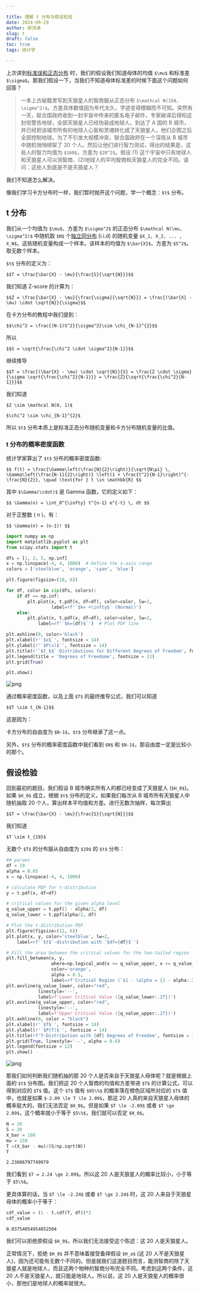 ```yaml
---

title: 理解 t 分布与假设检验
date: 2024-09-29
author: 郝鸿涛
slug: t
draft: false
toc: true
tags: 统计学

---
```


上次讲到[标准误和正态分布](/cn/2024/09/24/clt/) 时，我们的假设我们知道母体的均值 `$\mu$` 和标准差 `$\sigma$`。那我们假设一下，当我们不知道母体标准差的时候下面这个问题如何回答？

>一本上古秘籍里写到天狼星人的智商服从正态分布 `$\mathcal N(150, \sigma^2)$`。方差具体数值因为年代太久，字迹变得模糊而不可知。突然有一天，联合国政府收到一封宇宙中传来的匿名电子邮件，专家破译后得知这封信警告地球，全部天狼星人已经伪装成地球人，到达了 A 国的 B 城市，并已经把该城市所有的地球人心智和灵魂转化成了天狼星人，他们企图之后全部控制地球。为了不引发大规模冲突，联合国政府在一个深夜从 B 城市中随机悄悄绑架了 20 个人。然后让他们进行智力测试，得出的结果是，这些人的智力均值为 `$160$`，方差为 `$20^2$`。假设 (1) 这个宇宙中只有地球人和天狼星人可以测智商、(2)地球人的平均智商和天狼星人的完全不同。请问：这些人到底是不是天狼星人？

我们不知道怎么解决。

像我们学习卡方分布时一样，我们暂时抛开这个问题，学一个概念：`$t$` 分布。

## t 分布

我们从一个均值为 `$\mu$`、方差为 `$\sigma^2$` 的正态分布 `$\mathcal N(\mu, \sigma^2)$` 中随机取 `$N$` 个[独立同分布](https://zh.wikipedia.org/wiki/%E7%8B%AC%E7%AB%8B%E5%90%8C%E5%88%86%E5%B8%83) (i.i.d) 的随机变量 `$X_1, X_2, ... , X_N$`。这些随机变量构成一个样本。该样本的均值为 `$\bar{X}$`、方差为 `$S^2$`。取无数个样本。

`$t$` 分布的定义为：

`$$T = \frac{\bar{X} - \mu}{\frac{S}{\sqrt{N}}}$$`

我们知道 Z-score 的计算为：

`$$Z = \frac{\bar{X} - \mu}{\frac{\sigma}{\sqrt{N}}} = \frac{(\bar{X} - \mu) \cdot \sqrt{N}}{\sigma}$$`

在卡方分布的教程中我们提到：

`$$\chi^2 = \frac{(N-1)S^2}{\sigma^2}\sim \chi_{N-1}^{2}$$`

所以

`$$S = \sqrt{\frac{\chi^2 \cdot \sigma^2}{N-1}}$$`

继续推导

`$$T = \frac{(\bar{X} - \mu) \cdot \sqrt{N}}{S} = \frac{Z \cdot \sigma}{\sigma \sqrt{\frac{\chi^2}{N-1}}} = \frac{Z}{\sqrt{\frac{\chi^2}{N-1}}}$$`

我们知道

`$Z \sim \mathcal N(0, 1)$`

`$\chi^2 \sim \chi_{N-1}^{2}$`

所以 `$t$` 分布本质上是标准正态分布随机变量和卡方分布随机变量的比值。


### t 分布的概率密度函数

统计学家算出了 `$t$` 分布的概率密度函数:

`$$
f(t) = \frac{\Gamma\left(\frac{N}{2}\right)}{\sqrt{N\pi} \, \Gamma\left(\frac{N-1}{2}\right)} \left(1 + \frac{t^2}{N-1}\right)^{-\frac{N}{2}}, \quad \text{for } t \in \mathbb{R}
$$`

其中 `$\Gamma(\cdot)$` 是 Gamma 函数，它的定义如下：

`$$
\Gamma(n) = \int_0^{\infty} t^{n-1} e^{-t} \, dt
$$`

对于正整数 \( n \)，有：

`$$
\Gamma(n) = (n-1)!
$$`


```python
import numpy as np 
import matplotlib.pyplot as plt 
from scipy.stats import t

dfs = [1, 2, 5, np.inf]
x = np.linspace(-4, 4, 1000)  # Define the x-axis range
colors = ['steelblue', 'orange', 'cyan', 'blue']

plt.figure(figsize=(10, 6))

for df, color in zip(dfs, colors):
    if df == np.inf:
        plt.plot(x, t.pdf(x, df=df), color=color, lw=2, 
                 label=rf'`$k= +\infty$` (Normal)')
    else:
        plt.plot(x, t.pdf(x, df=df), color=color, lw=2, 
            label=rf'`$k={df}$`')  # Plot PDF line

plt.axhline(0, color='black')
plt.xlabel(r'`$x$`', fontsize = 14)
plt.ylabel(r'`$P(x)$`', fontsize = 14)
plt.title(r'`$t_k$` Distributions for Different Degrees of Freedom', fontsize = 16)
plt.legend(title = 'Degrees of Freedome', fontsize = 12)
plt.grid(True)

plt.show()
```


    
![png](/cn/blog/2024-09-29-t-distribution_files/2024-09-29-t-distribution_3_0.png)
    


通过概率密度函数，以及上面 `$T$` 的最终推导公式，我们可以知道

`$$T \sim t_{N-1}$$`

这是因为：

卡方分布的自由度为 `$N-1$`，`$t$` 分布继承了这一点。

另外，`$t$` 分布的概率密度函数中我们看到 `$N$` 和 `$N-1$`，那自由度一定是比较小的那个。

## 假设检验

回到最初的题目。我们假设 B 城市确实所有人的都已经变成了天狼星人 (`$H_0$`)。如果 `$H_0$` 成立，根据 `$t$` 分布的定义，如果我们每次从 B 城市所有天狼星人中随机抽取 20 个人，算出样本平均值和方差。进行无数次抽样，每次算出 

`$$T = \frac{\bar{X} - \mu}{\frac{S}{\sqrt{N}}}$$`

我们知道

`$T \sim t_{19}$`

无数个 `$T$` 的分布服从自由度为 `$19$` 的 `$t$` 分布：


```python
## params
df = 19
alpha = 0.05
x = np.linspace(-4, 4, 1000)

# calculate PDF for t-distribution
y = t.pdf(x, df=df)

# critical values for the given alpha level
q_value_upper = t.ppf(1 - alpha/2, df) 
q_value_lower = t.ppf(alpha/2, df)

# Plot the t-distribution PDF
plt.figure(figsize=(12, 6))
plt.plot(x, y, color='steelblue', lw=2, 
    label=rf'`$t$`-distribution with `$df={df}$`')  

# Fill the area between the critical values for the two-tailed region
plt.fill_between(x, y, 
                 where=np.logical_and(x <= q_value_upper, x >= q_value_lower), 
                 color='orange', 
                 alpha = 0.5, 
                 label=rf'Critical Region (`$1 - \alpha = {1 - alpha:.2f}$`)')
plt.axvline(q_value_lower, color="red", 
            linestyle='--', 
            label=f'Lower Critical Value ({q_value_lower:.2f})')
plt.axvline(q_value_upper, color="red", 
            linestyle='--', 
            label=f'Upper Critical Value ({q_value_upper:.2f})')
plt.axhline(0, color = "black")
plt.xlabel(r'`$T$`', fontsize = 14)
plt.ylabel(r'`$P(T)$`', fontsize = 14)
plt.title(rf'T-Distribution with {df} Degrees of Freedom', fontsize = 16)
plt.grid(True, linestyle='--', alpha = 0.6)
plt.legend(fontsize = 12)
plt.show()
```


    
![png](/cn/blog/2024-09-29-t-distribution_files/2024-09-29-t-distribution_6_0.png)
    


那我们如何判断我们随机抽的那 20 个人是否来自于天狼星人母体呢？就是根据上面的 `$t$` 分布图。我们把这 20 个人智商的均值和方差带进 `$T$` 的计算公式，可以得到对应的 `$T$` 值。这个 `$T$` 值有 `$95\%$` 的概率落在橙色区域所对应的 `$T$` 值中，也就是如果 `$-2.09 \le T \le 2.09$`，那这 20 人真的来自天狼星人母体的概率挺大的，我们无法否定 `$H_0$`。但是如果 `$T \le -2.09$` 或者 `$T \ge 2.09$`，这个概率就小于等于 `$5\%$`，我们就可以否定 `$H_0$`。


```python
N = 20
S = 20
X_bar = 160
mu = 150
T =(X_bar - mu)/(S/np.sqrt(N))
T
```




    2.23606797749979



我们看到 `$T = 2.24 \ge 2.09$`。所以这 20 人是天狼星人的概率比较小，小于等于 `$5\%$`。

更具体算的话，当 `$T \le -2.24$` 或者 `$T \ge 2.24$` 时，这 20 人来自于天狼星母体的概率小于等于：


```python
cdf_value = (1 - t.cdf(T, df))*2
cdf_value
```




    0.03754054954852504



我们可以拒绝原假设 `$H_0$`，所以我们无法接受这个陈述：这 20 人是天狼星人。

正常情况下，拒绝 `$H_0$` 并不意味着接受备择假设 `$H_a$` (这 20 人不是天狼星人)，因为还可能有无数个不同的。但是就我们这道题目而言，能测智商的除了天狼星人就是地球人，而且这两个物种的智商分布完全不同。考虑到这两个条件，这 20 人不是天狼星人，就只能是地球人。所以说，这 20 人是天狼星人的概率很小，那他们是地球人的概率就很大。
